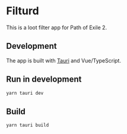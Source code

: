 # Filturd

This is a loot filter app for Path of Exile 2.

## Development

The app is built with [Tauri](https://tauri.app/) and Vue/TypeScript.

## Run in development

```sh
yarn tauri dev
```

## Build

```sh
yarn tauri build
```
